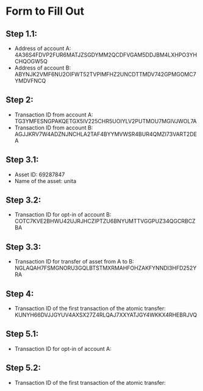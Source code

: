 # Form to Fill Out

## Step 1.1:

* Address of account A: 4A36S4FDVP2FUR6MATJZSGDYMM2QCDFVGAM5DDJBM4LXHPO3YHCHQOGW5Q
* Address of account B: ABYNJK2VMF6NU2OIFWT52TVPIMFHZ2UNCDTTMDV742GPMGOMC7YMDVFNCQ

## Step 2:

* Transaction ID from account A: TG3YMFESNGPAKQETGX5IV225CHR5UOIYLV2PUTMOU7MGIVJWOL7A
* Transaction ID from account B: AGJJKRV7W4ADZNJNCHLA2TAF4BYYMVWSR4BUR4QMZI73VART2DEA

## Step 3.1:

* Asset ID: 69287847
* Name of the asset: unita

## Step 3.2:

* Transaction ID for opt-in of account B: COTC7KVE2BHWU42UJRJHCZIPTZU6BNYUMTTVGGPUZ34QGCRBCZBA

## Step 3.3:

* Transaction ID for transfer of asset from A to B: NGLAQAH7FSMGNORU3GQLBTSTMXRMAHFOHZAKFYNNDI3HFD252YRA

## Step 4:

* Transaction ID of the first transaction of the atomic transfer: KUNYH66DVJJGYUV4AXSX27Z4RLQAJ7XXYATJGY4WKKX4RHEBRJVQ

## Step 5.1:

* Transaction ID for opt-in of account A:

## Step 5.2:

* Transaction ID of the first transaction of the atomic transfer:
